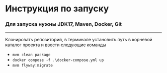 # Инструкция по запуску
### Для запуска нужны JDK17, Maven, Docker, Git
___

Клонировать репозиторий, в терминале установить путь в корневой каталог проекта
и ввести следующие команды
- ```mvn clean package```
- ```docker compose -f .\docker-compose.yml up```
- ```mvn flyway:migrate```